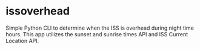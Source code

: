 # issoverhead
Simple Python CLI to determine when the ISS is overhead during night time hours.
This app utilizes the sunset and sunrise times API and ISS Current Location API.
